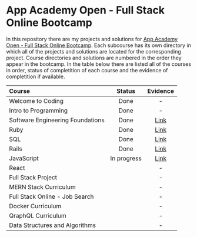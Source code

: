 # App Academy Open - Full Stack Online Bootcamp

In this repository there are my projects and solutions for [App Academy Open - Full Stack Online Bootcamp](https://open.appacademy.io/). Each subcourse has its own directory in which all of the projects and solutions are located for the corresponding project. Course directories and solutions are numbered in the order they appear in the bootcamp. In the table below there are listed all of the courses in order, status of completition of each course and the evidence of completition if available.

| Course                           |   Status    |                  Evidence                   |
| :------------------------------- | :---------: | :-----------------------------------------: |
| Welcome to Coding                |    Done     |                      -                      |
| Intro to Programming             |    Done     |                      -                      |
| Software Engineering Foundations |    Done     | [Link](00_software_engineering_foundations) |
| Ruby                             |    Done     |              [Link](/01_ruby)               |
| SQL                              |    Done     |               [Link](/02_sql)               |
| Rails                            |    Done     |              [Link](/03_rails)              |
| JavaScript                       | In progress |           [Link](/04_javascript)            |
| React                            |             |                      -                      |
| Full Stack Project               |             |                      -                      |
| MERN Stack Curriculum            |             |                      -                      |
| Full Stack Online - Job Search   |             |                      -                      |
| Docker Curriculum                |             |                      -                      |
| QraphQL Curriculum               |             |                      -                      |
| Data Structures and Algorithms   |             |                      -                      |
